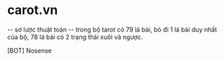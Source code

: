 # carot.vn

-- sơ lược thuật toán -- 
trong bộ tarot có 79 lá bài, bỏ đi 1 lá bài duy nhất của bộ, 78 lá bài có 2 trạng thái xuôi và ngược.   

[BOT] Nosense
